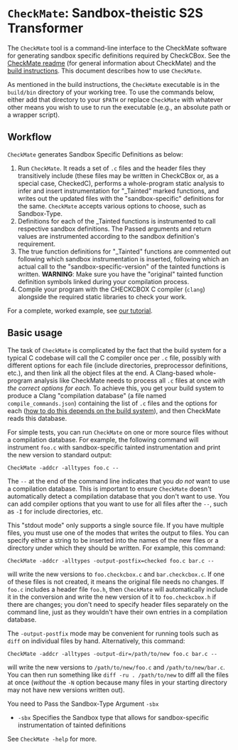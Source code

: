 # `CheckMate`: Sandbox-theistic S2S Transformer

The `CheckMate` tool is a command-line interface to the CheckMate software for
generating sandbox specific definitions required by CheckCBox. See the [CheckMate
readme](../../docs/checkedc/3C/README.md) (for general information
about CheckMate) and the [build
instructions](../../docs/checkedc/3C/INSTALL.md). This document
describes how to use `CheckMate`.

As mentioned in the build instructions, the `CheckMate` executable is in the
`build/bin` directory of your working tree. To use the commands below,
either add that directory to your `$PATH` or replace `CheckMate` with
whatever other means you wish to use to run the executable (e.g., an
absolute path or a wrapper script).

## Workflow

`CheckMate` generates Sandbox Specific Definitions as below:

1. Run `CheckMate`. It reads a set of `.c` files and the header files they
transitively include (these files may be written in CheckCBox or, as a
special case, CheckedC), performs a whole-program static analysis to
infer and insert instrumentation for "_Tainted" marked functions,
and writes out the updated files with the "sandbox-specific" definitions
for the same. `CheckMate` accepts various
options to choose, such as Sandbox-Type.
2. Definitions for each of the _Tainted functions is instrumented to call respective
sandbox definitions. The Passed arguments and return values are instrumented according
to the sandbox definition's requirement.
3. The true function definitions for "_Tainted" functions are commented out following which sandbox 
instrumentation is inserted, following which an actual call to the "sandbox-specific-version" of the
tainted functions is written. **WARNING**: Make sure you have the "original" tainted function definition symbols 
linked during your compilation process.
4. Compile your program with the
CHECKCBOX C compiler (`clang`) alongside the required static libraries to check your work.


For a complete, worked example, see [our
tutorial](https://github.com/correctcomputation/checkedc-tiny-bignum-c).

## Basic usage

The task of `CheckMate` is complicated by the fact that the build system for
a typical C codebase will call the C compiler once per `.c` file,
possibly with different options for each file (include directories,
preprocessor definitions, etc.), and then link all the object files at
the end. A Clang-based whole-program analysis like CheckMate needs to process
all `.c` files at once _with the correct options for each_. To achieve
this, you get your build system to produce a Clang "compilation
database" (a file named `compile_commands.json`) containing the list
of `.c` files and the options for each ([how to do this depends on the
build system](../../docs/JSONCompilationDatabase.rst)), and then CheckMate
reads this database.

For simple tests, you can run `CheckMate` on one or more source files without
a compilation database. For example, the following command will
instrument `foo.c` with sandbox-specific tainted instrumentation
and print the new version to standard output:

```
CheckMate -addcr -alltypes foo.c --
```

The `--` at the end of the command line indicates that you _do not_
want to use a compilation database. This is important to ensure `CheckMate`
doesn't automatically detect a compilation database that you don't
want to use. You can add compiler options that you want to use for all
files after the `--`, such as `-I` for include directories, etc.

This "stdout mode" only supports a single source file. If you have
multiple files, you must use one of the modes that writes the output
to files. You can specify either a string to be inserted into the
names of the new files or a directory under which they should be
written. For example, this command:

```
CheckMate -addcr -alltypes -output-postfix=checked foo.c bar.c --
```

will write the new versions to `foo.checkcbox.c` and `bar.checkcbox.c`. If
one of these files is not created, it means the original file needs no
changes. If `foo.c` includes a header file `foo.h`, then `CheckMate` will
automatically include it in the conversion and write the new version
of it to `foo.checkcbox.h` if there are changes; you don't need to
specify header files separately on the command line, just as they
wouldn't have their own entries in a compilation database.

The `-output-postfix` mode may be convenient for running tools such as
`diff` on individual files by hand. Alternatively, this command:

```
CheckMate -addcr -alltypes -output-dir=/path/to/new foo.c bar.c --
```

will write the new versions to `/path/to/new/foo.c` and
`/path/to/new/bar.c`. You can then run something like `diff -ru .
/path/to/new` to diff all the files at once (_without_ the `-N` option
because many files in your starting directory may not have new
versions written out).

You need to Pass the Sandbox-Type Argument `-sbx`

- `-sbx` Specifies the Sandbox type that allows for sandbox-specific
instrumentation of tainted definitions

See `CheckMate -help` for more.
